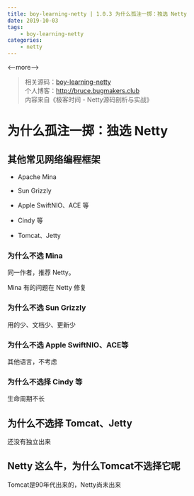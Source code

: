 ```yaml
---
title: boy-learning-netty | 1.0.3 为什么孤注一掷：独选 Netty
date: 2019-10-03
tags: 
    - boy-learning-netty
categories: 
    - netty
---
```

<--more-->
> 相关源码：[boy-learning-netty](https://github.com/BruceOuyang/boy-learning-netty)   
> 个人博客：http://bruce.bugmakers.club  
> 内容来自《极客时间 - Netty源码剖析与实战》

# 为什么孤注一掷：独选 Netty

## 其他常见网络编程框架

* Apache Mina

* Sun Grizzly

* Apple SwiftNIO、ACE 等

* Cindy 等

* Tomcat、Jetty

### 为什么不选 Mina

同一作者，推荐 Netty。

Mina 有的问题在 Netty 修复

### 为什么不选 Sun Grizzly

用的少、文档少、更新少

### 为什么不选 Apple SwiftNIO、ACE等

其他语言，不考虑

### 为什么不选择 Cindy 等

生命周期不长

## 为什么不选择 Tomcat、Jetty

还没有独立出来

Netty 这么牛，为什么Tomcat不选择它呢
----
Tomcat是90年代出来的，Netty尚未出来
